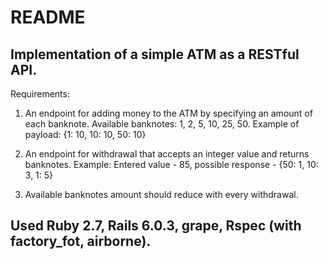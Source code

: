 # README

## Implementation of a simple ATM as a RESTful API.

Requirements:
1) An endpoint for adding money to the ATM by specifying an amount of each banknote.
Available banknotes: 1, 2, 5, 10, 25, 50.
Example of payload: {1: 10, 10: 10, 50: 10}

2) An endpoint for withdrawal that accepts an integer value and returns banknotes.
Example:
Entered value - 85, possible response - {50: 1, 10: 3, 1: 5}

3) Available banknotes amount should reduce with every withdrawal.

## Used Ruby 2.7, Rails 6.0.3, grape, Rspec (with factory_fot, airborne).
